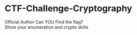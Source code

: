 # CTF-Challenge-Cryptography
Official Author
Can YOU Find the flag? <br>
Show your enumeration and crypto skills
